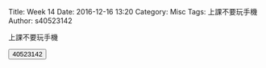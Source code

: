 Title: Week 14
Date: 2016-12-16 13:20
Category: Misc
Tags: 上課不要玩手機
Author: s40523142

上課不要玩手機

<!-- PELICAN_END_SUMMARY -->

<!-- 導入 Brython 標準程式庫 -->

<script type="text/javascript" 
    src="https://cdn.rawgit.com/brython-dev/brython/master/www/src/brython_dist.js">
</script>

<!-- 啟動 Brython -->

<script>
window.onload=function(){
brython(1);
}
</script>

<!-- ch01 基本的列印與輸入函式 -->

<script type="text/python3">
from browser import document
from browser import alert
 
def get_input(ev):
    the_input= input("請輸入")
    print("輸入為:"+str(the_input))
 
document['ch01'].bind('click',get_input)
</script>
<button id="ch01">40523142</button>

